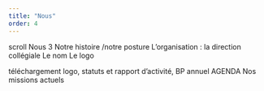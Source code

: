 ```yaml
---
title: "Nous"
order: 4
---
```

scroll
Nous 3
Notre histoire
/notre posture
L’organisation : 
la direction collégiale
Le nom
Le logo

téléchargement logo, statuts et rapport d’activité, BP annuel
AGENDA 
Nos missions actuels 